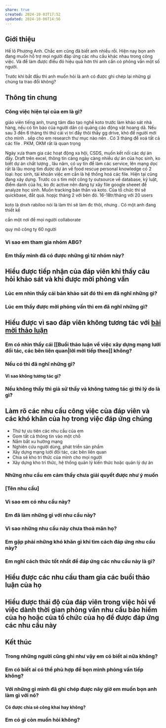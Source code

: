 ```yaml
---
share: true
created: 2024-10-03T17:52
updated: 2024-10-06T14:56
---
```

## Giới thiệu
Hế lô Phương Anh. Chắc em cũng đã biết anh nhiều rồi. Hiện nay bọn anh đang muốn hỗ trợ mọi người đáp ứng các nhu cầu khác nhau trong công việc. Và để làm được điều đó hiệu quả hơn thì anh cần có phỏng vấn một số người. 

Trước khi bắt đầu thì anh muốn hỏi là anh có được ghi chép lại những gì chúng ta trao đổi không?

## Thông tin chung
### Công việc hiện tại của em là gì?
giáo viên tiếng anh, trung tâm đào tạo nghề koto
trước làm khảo sát nhà hàng, nếu có tin báo của người dân có quảng cáo động vật hoang dã. Nếu sau 3 đến 6 tháng thì thử cái vị trí đấy thôi
thấy gg drive, khó để người mới cho mình . sếp cho em research thư mục nào nên . Có 3 tháng để xoá tất cả các file . PKM, OKM rất là quan trọng

Ngày xưa tham gia các hoạt động xa hội, CSDS, muốn kết nối các dự án đấy. Draft trên excel, thông tin 
càng ngày càng nhiều dự án của học sinh, ko biết dự án chất lượng , lâu năm, có uy tín để làm các service, lên mạng dọc rất là lâu 
mong tìm được dự án về food rescue 
personal knowledge có 2 loại: học sinh, tài khoản 
việc em cần là hệ thống hoá các file. Hiện tại cũng đang xây dựng. Trước co s tìm một công ty outsource về database, kỷ luật, điểm danh của hs, ko đc active nên đang tự xây file google sheeet để analyze học sinh. Muốn tracking bản thân và koto. Của tổ chức thì sẽ 
quickbase, đắt quá. hopjc tháng 2 với bên đó. 16-18tr/tháng với 20 users 

koto là dnxh 
rabiloo nói là làm thì sẽ làm đc thôi, nhưng . Có một anh đang thiết kế 

cần một nơi để mọi người collaborate

quy mô công ty 60 người 

### Vì sao em tham gia nhóm ABG?
### Em thấy mình đã có được những gì từ nhóm này?

## Hiểu được tiếp nhận của đáp viên khi thấy câu hỏi khảo sát và khi được mời phỏng vấn
### Lúc em nhìn thấy cái bản khảo sát đó thì em đã nghĩ những gì?

### Lúc em thấy được mời phỏng vấn thì em đã nghĩ những gì?

## Hiểu được vì sao đáp viên không tương tác với [bài mời thảo luận](https://www.facebook.com/groups/abgnetworkofficial/posts/2884117178409196/)
### Em có nhìn thấy cái [[Buổi thảo luận về việc xây dựng mạng lưới đối tác, các bên liên quan|lời mời tiếp theo]] không? 
### Nếu có thì đã nghĩ những gì? 
#### Vì sao không tương tác gì?
### Nếu không thấy thì giả sử thấy và không tương tác gì thì lý do là gì?

## Làm rõ các nhu cầu công việc của đáp viên và các khó khăn của họ trong việc đáp ứng chúng
- Thứ tự ưu tiên các nhu cầu của em
- Gom tất cả thông tin vào một chỗ
- Nắm bắt xu hướng mạng
- Nghiên cứu người dùng, phát triển sản phẩm
- Xây dựng mạng lưới đối tác, các bên liên quan
- Chia sẻ kho tri thức của mình cho mọi người
- Xây dựng kho tri thức, hệ thống quản lý kiến thức hoặc quản lý dự án

### Những nhu cầu em cảm thấy chưa giải quyết được như ý muốn

### [Tên nhu cầu]
### Vì sao em có nhu cầu này?
### Em đã làm những gì với nhu cầu này?
### Vì sao những nhu cầu này chưa thoả mãn họ?
### Em gặp phải những khó khăn gì khi tìm cách đáp ứng nhu cầu này?
### Em nghĩ cách thức tốt nhất để đáp ứng các nhu cầu này là gì?

## Hiểu được các nhu cầu tham gia các buổi thảo luận của họ

## Hiểu được thái độ của đáp viên trong việc hỏi về việc dành thời gian phỏng vấn nhu cầu bảo hiểm của họ hoặc của tổ chức của họ để được đáp ứng các nhu cầu này

## Kết thúc
### Trong những người cũng ghi như vậy em có biết ai nữa không?
### Em có biết ai có thể phù hợp để bọn mình phỏng vấn tiếp không?
### Với những gì mình đã ghi chép được nãy giờ em muốn bọn anh làm gì với nó?
#### Có được chia sẻ công khai hay không?
### Em có gì còn muốn hỏi không?